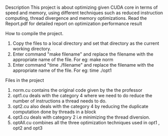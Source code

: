 Description
This project is about optimizing given CUDA core in terms of speed and memory, using different techniques such as reduced instruction computing, thread divergence and memory optimizations. Read the Report.pdf for detailed report on optimization performance result


How to compile the project.
1. Copy the files to a local directory and set that directory as the current working directory.
2. Enter command "make filename" and replace the filename with the appropriate name of the file. For eg: make norm
3. Enter command "time ./filename" and replace the filename with the appropriate name of the file. For eg: time ./opt1




Files in the project

1. norm.cu contains the original code given by the the professor
2. opt1.cu deals with the category 4 where we need to do reduce the number of instructions a thread needs to do.
3. opt2.cu also deals with the category 4 by reducing the duplicate computation done by threads in a block
4. opt3.cu deals with category 2 i.e minimizing the thread diversion.
5. optAll.cu combines all the three optimization techniques used in opt1 , opt2 and opt3 
